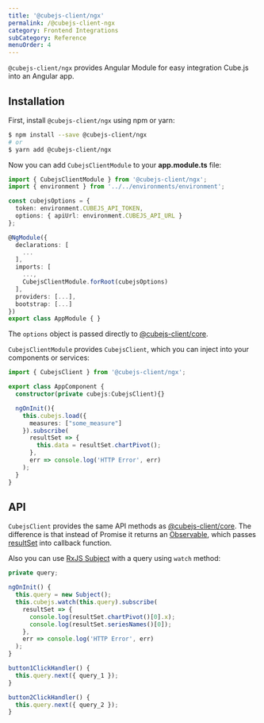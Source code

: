 ```yaml
---
title: '@cubejs-client/ngx'
permalink: /@cubejs-client-ngx
category: Frontend Integrations
subCategory: Reference
menuOrder: 4
---
```


`@cubejs-client/ngx` provides Angular Module for easy integration Cube.js
into an Angular app.

## Installation

First, install `@cubejs-client/ngx` using npm or yarn:

```bash
$ npm install --save @cubejs-client/ngx
# or
$ yarn add @cubejs-client/ngx
```

Now you can add `CubejsClientModule` to your **app.module.ts** file:

```typescript
import { CubejsClientModule } from '@cubejs-client/ngx';
import { environment } from '../../environments/environment';

const cubejsOptions = {
  token: environment.CUBEJS_API_TOKEN,
  options: { apiUrl: environment.CUBEJS_API_URL }
};

@NgModule({
  declarations: [
    ...
  ],
  imports: [
    ...,
    CubejsClientModule.forRoot(cubejsOptions)
  ],
  providers: [...],
  bootstrap: [...]
})
export class AppModule { }
```

The `options` object is passed directly to [@cubejs-client/core](/@cubejs-client-core).

`CubejsClientModule` provides `CubejsClient`, which you can inject into your components or services:

```typescript
import { CubejsClient } from '@cubejs-client/ngx';

export class AppComponent {
  constructor(private cubejs:CubejsClient){}

  ngOnInit(){
    this.cubejs.load({
      measures: ["some_measure"]
    }).subscribe(
      resultSet => {
        this.data = resultSet.chartPivot();
      },
      err => console.log('HTTP Error', err)
    );
  }
}
```

## API

`CubejsClient` provides the same API methods as [@cubejs-client/core](/@cubejs-client-core#cubejs-api).
The difference is that instead of Promise it returns an [Observable](http://reactivex.io/rxjs/class/es6/Observable.js~Observable.html),
which passes [resultSet](/@cubejs-client-core#result-set) into callback function.

Also you can use [RxJS Subject](https://rxjs-dev.firebaseapp.com/guide/subject) with a query using `watch` method:

```typescript
private query;

ngOnInit() {
  this.query = new Subject();
  this.cubejs.watch(this.query).subscribe(
    resultSet => {
      console.log(resultSet.chartPivot()[0].x);
      console.log(resultSet.seriesNames()[0]);
    },
    err => console.log('HTTP Error', err)
  );
}

button1ClickHandler() {
  this.query.next({ query_1 });
}

button2ClickHandler() {
  this.query.next({ query_2 });
}
```

